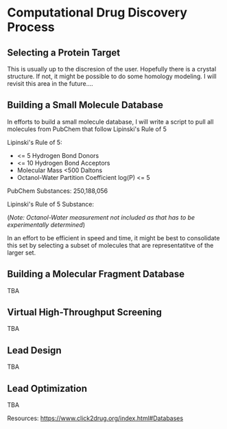 # Computational Drug Discovery Process

## Selecting a Protein Target 

This is usually up to the discresion of the user. Hopefully there is a crystal structure. If not, it might be possible to do some homology modeling. I will revisit this area in the future....

## Building a Small Molecule Database

In efforts to build a small molecule database, I will write a script to pull all molecules from PubChem that follow Lipinski's Rule of 5

Lipinski's Rule of 5:
* <= 5 Hydrogen Bond Donors 
* <= 10 Hydrogen Bond Acceptors 
* Molecular Mass <500 Daltons 
* Octanol-Water Partition Coefficient log(P) <= 5  

PubChem Substances: 250,188,056

Lipinski's Rule of 5 Substance: 

(*Note: Octanol-Water measurement not included as that has to be experimentally determined*)

In  an effort to be efficient in speed and time, it might be best to consolidate this set by selecting a subset of molecules that are representatitve of the larger set.  

## Building a Molecular Fragment Database 

TBA 

## Virtual High-Throughput Screening

TBA 

## Lead Design

TBA 

## Lead Optimization

TBA

Resources: https://www.click2drug.org/index.html#Databases 
